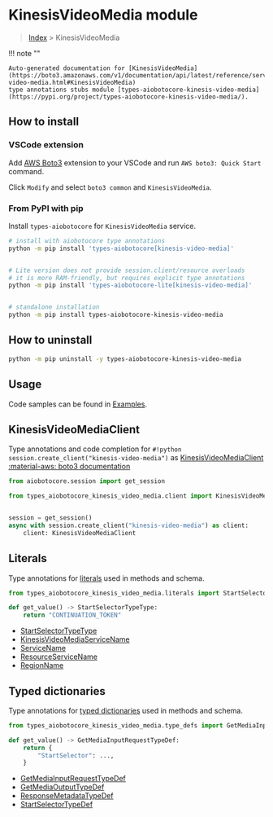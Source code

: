 # KinesisVideoMedia module

> [Index](../README.md) > KinesisVideoMedia


!!! note ""

    Auto-generated documentation for [KinesisVideoMedia](https://boto3.amazonaws.com/v1/documentation/api/latest/reference/services/kinesis-video-media.html#KinesisVideoMedia)
    type annotations stubs module [types-aiobotocore-kinesis-video-media](https://pypi.org/project/types-aiobotocore-kinesis-video-media/).

## How to install

### VSCode extension

Add [AWS Boto3](https://marketplace.visualstudio.com/items?itemName=Boto3typed.boto3-ide)
extension to your VSCode and run `AWS boto3: Quick Start` command.

Click `Modify` and select `boto3 common` and `KinesisVideoMedia`.

### From PyPI with pip

Install `types-aiobotocore` for `KinesisVideoMedia` service.

```bash
# install with aiobotocore type annotations
python -m pip install 'types-aiobotocore[kinesis-video-media]'


# Lite version does not provide session.client/resource overloads
# it is more RAM-friendly, but requires explicit type annotations
python -m pip install 'types-aiobotocore-lite[kinesis-video-media]'


# standalone installation
python -m pip install types-aiobotocore-kinesis-video-media
```



## How to uninstall

```bash
python -m pip uninstall -y types-aiobotocore-kinesis-video-media
```

## Usage

Code samples can be found in [Examples](./usage.md).

## KinesisVideoMediaClient

Type annotations and code completion for  `#!python session.create_client("kinesis-video-media")` as [KinesisVideoMediaClient](./client.md)
[:material-aws: boto3 documentation](https://boto3.amazonaws.com/v1/documentation/api/latest/reference/services/kinesis-video-media.html#KinesisVideoMedia.Client)

```python title="Usage example"
from aiobotocore.session import get_session

from types_aiobotocore_kinesis_video_media.client import KinesisVideoMediaClient


session = get_session()
async with session.create_client("kinesis-video-media") as client:
    client: KinesisVideoMediaClient
```








## Literals

Type annotations for [literals](./literals.md) used in methods and schema.

```python title="Usage example"
from types_aiobotocore_kinesis_video_media.literals import StartSelectorTypeType

def get_value() -> StartSelectorTypeType:
    return "CONTINUATION_TOKEN"
```

- [StartSelectorTypeType](./literals.md#startselectortypetype)
- [KinesisVideoMediaServiceName](./literals.md#kinesisvideomediaservicename)
- [ServiceName](./literals.md#servicename)
- [ResourceServiceName](./literals.md#resourceservicename)
- [RegionName](./literals.md#regionname)




## Typed dictionaries

Type annotations for [typed dictionaries](./type_defs.md) used in methods and schema.

```python title="Usage example"
from types_aiobotocore_kinesis_video_media.type_defs import GetMediaInputRequestTypeDef

def get_value() -> GetMediaInputRequestTypeDef:
    return {
        "StartSelector": ...,
    }
```

- [GetMediaInputRequestTypeDef](./type_defs.md#getmediainputrequesttypedef)
- [GetMediaOutputTypeDef](./type_defs.md#getmediaoutputtypedef)
- [ResponseMetadataTypeDef](./type_defs.md#responsemetadatatypedef)
- [StartSelectorTypeDef](./type_defs.md#startselectortypedef)

